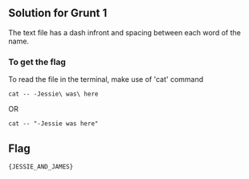 ## Solution for Grunt 1

The text file has a dash infront and spacing between each word of the name.

### To get the flag

To read the file in the terminal, make use of 'cat' command

```
cat -- -Jessie\ was\ here
```

OR

```
cat -- "-Jessie was here"
```

## Flag

```
{JESSIE_AND_JAMES}
```
